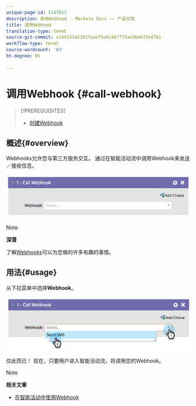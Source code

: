 ```yaml
---
unique-page-id: 1147023
description: 致电Webhook - Marketo Docs —— 产品文档
title: 调用Webhook
translation-type: tm+mt
source-git-commit: e149133a5383faaef5e9c9b7775ae36e633ed7b1
workflow-type: tm+mt
source-wordcount: '83'
ht-degree: 0%

---
```



# 调用Webhook {#call-webhook}

>[!PREREQUISITES]
>
>* [创建Webhook](../../../../product-docs/administration/additional-integrations/create-a-webhook.md)

>



## 概述{#overview}

Webhooks允许您与第三方服务交互。 通过在智能活动流中调用Webhook来发送／接收信息。

![](assets/image2014-9-22-15-3a4-3a7.png)

>[!NOTE]
>
>**深潜**
>
>了解[Webhooks](http://developers.marketo.com/documentation/webhooks/)可以为您做的许多有趣的事情。

## 用法{#usage}

从下拉菜单中选择&#x200B;**Webhook**。

![](assets/image2014-9-22-15-3a4-3a25.png)

仅此而已！ 现在，只要用户进入智能活动流，将调用您的Webhook。

>[!NOTE]
>
>**相关文章**
>
>* [在智能活动中使用Webhook](use-a-webhook-in-a-smart-campaign.md)

>



